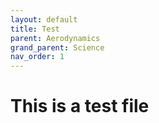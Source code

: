 ```yaml
---
layout: default
title: Test
parent: Aerodynamics
grand_parent: Science
nav_order: 1
---
```


# This is a test file